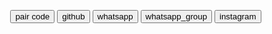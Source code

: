<!DOCTYPE html>
<html lang="en">
<head>
  <meta charset="UTF-8">
  <meta name="viewport" content="width=device-width, initial-scale=1.0">
  <style>
    body {
      display: flex;
      flex-direction: column; /* Stack items vertically */
      align-items: center;
      justify-content: center;
      height: 100vh;
      margin: 0;
      background-image: url("https://i.ibb.co/3d7jDJf/39661351-a037-4d07-9b78-2878b55a13ed.jpg"); /* Set the background image */
      background-repeat: no-repeat;
      background-position: center;
      background-size: cover;
    }

    .btn {
      --color: #FFC0CB;
      --color2: rgb(10, 25, 30);
      width: 200px; /* Set a fixed width for the buttons */
      padding: 0.8em 1.75em;
      background-color: transparent;
      border-radius: 6px;
      border: .3px solid var(--color);
      transition: .5s;
      position: relative;
      overflow: hidden;
      cursor: pointer;
      z-index: 1;
      font-weight: 300;
      font-size: 17px;
      font-family: 'Roboto', 'Segoe UI', sans-serif;
      text-transform: uppercase;
      color: var(--color);
      margin-bottom: 10px; /* Add margin to separate buttons */
    }

    .btn::after, .btn::before {
      content: '';
      display: block;
      height: 100%;
      width: 100%;
      transform: skew(90deg) translate(-50%, -50%);
      position: absolute;
      inset: 50%;
      left: 25%;
      z-index: -1;
      transition: .5s ease-out;
      background-color: var(--color);
    }

    .btn::before {
      top: -50%;
      left: -25%;
      transform: skew(90deg) rotate(180deg) translate(-50%, -50%);
    }

    .btn:hover::before {
      transform: skew(45deg) rotate(180deg) translate(-50%, -50%);
    }

    .btn:hover::after {
      transform: skew(45deg) translate(-50%, -50%);
    }

    .btn:hover {
      color: var(--color2);
    }

    .btn:active {
      filter: brightness(.7);
      transform: scale(.98);
    }
  </style>
</head>
<body>

  <button onclick="window.open(`/pair`)" class="btn">pair code</button>
  <button onclick="window.open(`https://github.com/ANIKMONDALM`)" class="btn">github</button>
  <button onclick="window.open(`https://whatsapp.com/+917479144389`)" class="btn">whatsapp</button>
  <button onclick="window.open(`https://Wa.me/https://chat.whatsapp.com/EybwJjX24t0GLVdYsKIw5w`)" class="btn">whatsapp_group</button>
  <button onclick="window.open(`https://www.instagram.com/b_a_d_b_o_y_699`)" class="btn">instagram</button>

</body>
</html>
